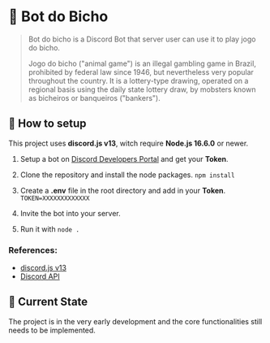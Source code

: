 # 🐎 Bot do Bicho

> Bot do bicho is a Discord Bot that server user can use it to play jogo
> do bicho.
>
> Jogo do bicho ("animal game") is an illegal gambling game in Brazil,
> prohibited by federal law since 1946, but nevertheless very popular
> throughout the country. It is a lottery-type drawing, operated on a
> regional basis using the daily state lottery draw, by mobsters known
> as bicheiros or banqueiros ("bankers").

## 🐔 How to setup

This project uses **discord.js v13**, witch require **Node.js 16.6.0** or newer.

1.  Setup a bot on [Discord Developers Portal](https://discord.com/developers/applications) and get your **Token**.
2.  Clone the repository and install the node packages.
    `npm install`

3.  Create a **.env** file in the root directory and add in your **Token**.
    `TOKEN=XXXXXXXXXXXXX`
4.  Invite the bot into your server.
5.  Run it with `node .`

### References:

- [discord.js v13](https://discord.js.org/#/docs/main/13.1.0/general/welcome)
- [Discord API](https://discord.com/developers/docs/intro)

## 🦆 Current State

The project is in the very early development and the core functionalities still needs to be implemented.
